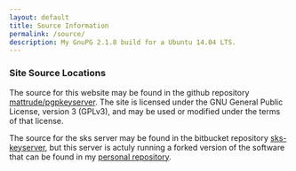 ```yaml
---
layout: default
title: Source Information
permalink: /source/
description: My GnuPG 2.1.8 build for a Ubuntu 14.04 LTS.
---
```


### Site Source Locations
The source for this website may be found in the github repository [mattrude/pgpkeyserver](https://github.com/mattrude/pgpkeyserver#readme).  The site is licensed under the GNU General Public License, version 3 (GPLv3), and may be used or modified under the terms of that license.

The source for the sks server may be found in the bitbucket repository [sks-keyserver](https://bitbucket.org/skskeyserver/sks-keyserver/), but this server is actuly running a forked version of the software that can be found in my [personal repository](http://code.mattrude.com/openpgp/sks-keyserver).
